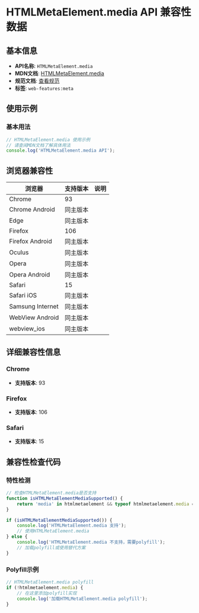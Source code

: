 # HTMLMetaElement.media API 兼容性数据

## 基本信息

- **API名称**: `HTMLMetaElement.media`
- **MDN文档**: [HTMLMetaElement.media](https://developer.mozilla.org/docs/Web/API/HTMLMetaElement/media)
- **规范文档**: [查看规范](https://html.spec.whatwg.org/multipage/semantics.html#dom-meta-media)
- **标签**: `web-features:meta`

## 使用示例

### 基本用法

```javascript
// HTMLMetaElement.media 使用示例
// 请查阅MDN文档了解具体用法
console.log('HTMLMetaElement.media API');
```

## 浏览器兼容性

| 浏览器 | 支持版本 | 说明 |
|--------|----------|------|
| Chrome | 93 |  |
| Chrome Android | 同主版本 |  |
| Edge | 同主版本 |  |
| Firefox | 106 |  |
| Firefox Android | 同主版本 |  |
| Oculus | 同主版本 |  |
| Opera | 同主版本 |  |
| Opera Android | 同主版本 |  |
| Safari | 15 |  |
| Safari iOS | 同主版本 |  |
| Samsung Internet | 同主版本 |  |
| WebView Android | 同主版本 |  |
| webview_ios | 同主版本 |  |

## 详细兼容性信息

### Chrome

- **支持版本**: 93

### Firefox

- **支持版本**: 106

### Safari

- **支持版本**: 15

## 兼容性检查代码

### 特性检测

```javascript
// 检查HTMLMetaElement.media是否支持
function isHTMLMetaElementMediaSupported() {
    return 'media' in htmlmetaelement && typeof htmlmetaelement.media === 'function';
}

if (isHTMLMetaElementMediaSupported()) {
    console.log('HTMLMetaElement.media 支持');
    // 使用HTMLMetaElement.media
} else {
    console.log('HTMLMetaElement.media 不支持，需要polyfill');
    // 加载polyfill或使用替代方案
}
```

### Polyfill示例

```javascript
// HTMLMetaElement.media polyfill
if (!htmlmetaelement.media) {
    // 在这里添加polyfill实现
    console.log('加载HTMLMetaElement.media polyfill');
}
```


